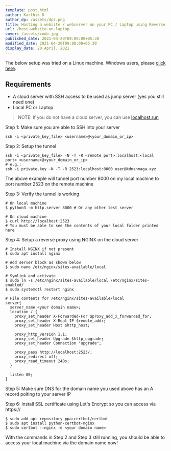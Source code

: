 ```yaml
---
template: post.html
author: Karthik D
author_dp: /assets/dp2.png
title: Hosting a website / webserver on your PC / Laptop using Reverse SSH Tunnel on a custom domain name
url: /host-website-on-laptop
cover: /assets/code.jpg
published_date: 2021-04-20T09:00:00+05:30
modified_date: 2021-04-20T09:00:00+05:30
display_date: 20 April, 2021
---
```


The below setup was tried on a Linux machine. Windows users, please <a href="https://ubuntu.com/tutorials/install-ubuntu-desktop#1-overview" target="_blank">click here</a>.

## Requirements
- A cloud server with SSH access to be used as jump server (yes you still need one)
- Local PC or Laptop

> NOTE:
> If you do not have a cloud server, you can use [localhost.run](https://localhost.run/)

Step 1: Make sure you are able to SSH into your server
```
ssh -i <private_key_file> <username>@<your_domain_or_ip> 
```

Step 2: Setup the tunnel
```
ssh -i <private_key_file> -N -T -R <remote port>:localhost:<local port> <username>@<your_domain_or_ip>
# e.g.:
ssh -i private.key -N -T -R 2523:localhost:8000 user@kdnanmaga.xyz
```
The above example will tunnel port number 8000 on my local machine to port number 2523 on the remote machine

Step 3: Verify the tunnel is working
```
# On local machine
$ python3 -m http.server 8000 # Or any other test server

# On cloud machine
$ curl http://localhost:2523
# You must be able to see the contents of your local folder printed here
``` 

Step 4: Setup a reverse proxy using NGINX on the cloud server
```
# Install NGINX if not present
$ sudo apt install nginx

# Add server block as shown below
$ sudo nano /etc/nginx/sites-available/local

# Symlink and activate
$ sudo ln -s /etc/nginx/sites-available/local /etc/nginx/sites-enabled/
$ sudo systemctl restart nginx
```
```
# File contents for /etc/nginx/sites-available/local
server{
  server_name <your domain name>;
  location / {
    proxy_set_header X-Forwarded-For $proxy_add_x_forwarded_for;
    proxy_set_header X-Real-IP $remote_addr;
    proxy_set_header Host $http_host;
        
    proxy_http_version 1.1;
    proxy_set_header Upgrade $http_upgrade;
    proxy_set_header Connection "upgrade";
        
    proxy_pass http://localhost:2523/;
    proxy_redirect off;
    proxy_read_timeout 240s;
  }

  listen 80;
}    
```

Step 5: Make sure DNS for the domain name you used above has an A record poiting to your server IP

Step 6: Install SSL certificate using Let's Encrypt so you can access via https://
```
$ sudo add-apt-repository ppa:certbot/certbot
$ sudo apt install python-certbot-nginx
$ sudo certbot --nginx -d <your domain name>
```
With the commands in Step 2 and Step 3 still running, you should be able to access your local machine via the domain name now! 

